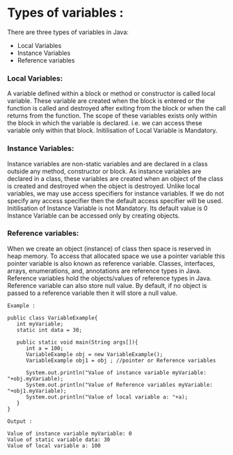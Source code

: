 # Types of variables :
There are three types of variables in Java: 
 

* Local Variables
* Instance Variables
* Reference variables

### Local Variables: 
A variable defined within a block or method or constructor is called local variable. 
These variable are created when the block is entered or the function is called and destroyed after exiting from the block or when the call returns from the function.
The scope of these variables exists only within the block in which the variable is declared. i.e. we can access these variable only within that block.
Initilisation of Local Variable is Mandatory.

### Instance Variables: 
Instance variables are non-static variables and are declared in a class outside any method, constructor or block. 
As instance variables are declared in a class, these variables are created when an object of the class is created and destroyed when the object is destroyed.
Unlike local variables, we may use access specifiers for instance variables. If we do not specify any access specifier then the default access specifier will be used.
Initilisation of Instance Variable is not Mandatory. Its default value is 0
Instance Variable can be accessed only by creating objects.
### Reference variables:
When we create an object (instance) of class then space is reserved in heap memory. To access that allocated space we use a pointer variable this pointer variable is also known as reference variable. Classes, interfaces, arrays, enumerations, and, annotations are reference types in Java. Reference variables hold the objects/values of reference types in Java.
Reference variable can also store null value. By default, if no object is passed to a reference variable then it will store a null value.




```Example :```
```
public class VariableExample{
   int myVariable;
   static int data = 30;
   
   public static void main(String args[]){
      int a = 100;
      VariableExample obj = new VariableExample();
      VariableExample obj1 = obj ; //pointer or Reference variables
      
      System.out.println("Value of instance variable myVariable: "+obj.myVariable);
      System.out.println("Value of Reference variables myVariable: "+obj1.myVariable);
      System.out.println("Value of local variable a: "+a);
   }
}
```
`Output :`
```
Value of instance variable myVariable: 0
Value of static variable data: 30
Value of local variable a: 100
```
